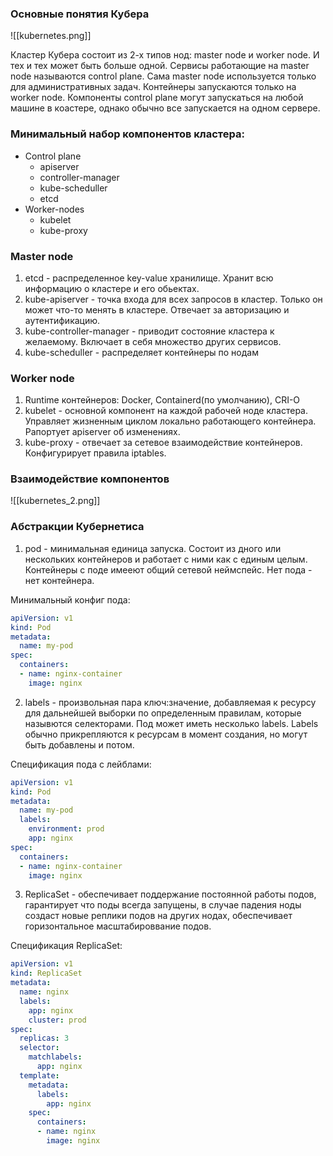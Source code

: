 ### Основные понятия Кубера
![[kubernetes.png]]

Кластер Кубера состоит из 2-х типов нод: master node и worker node. И тех и тех может быть больше одной.
Сервисы работающие на master node называются control plane. Сама master node используется только для административных задач. Контейнеры запускаются только на worker node.
Компоненты control plane могут запускаться на любой машине в коастере, однако обычно все запускается на одном сервере.

### Минимальный набор компонентов кластера:
- Control plane
  - apiserver
  - controller-manager
  - kube-scheduller
  - etcd
- Worker-nodes
  - kubelet
  - kube-proxy
### Master node
1) etcd - распределенное key-value хранилище. Хранит всю информацию о кластере и его обьектах.
2) kube-apiserver - точка входа для всех запросов в кластер. Только он может что-то менять в кластере. Отвечает за авторизацию и аутентификацию.
3) kube-controller-manager - приводит состояние кластера к желаемому. Включает в себя множество других сервисов.
4) kube-scheduller - распределяет контейнеры по нодам
### Worker node
1) Runtime контейнеров: Docker, Containerd(по умолчанию), CRI-O  
2) kubelet - основной компонент на каждой рабочей ноде кластера. Управляет жизненным циклом локально работающего контейнера. Рапортует apiserver об изменениях.
3) kube-proxy - отвечает за сетевое взаимодействие контейнеров. Конфигурирует правила iptables.

### Взаимодействие компонентов
![[kubernetes_2.png]]
### Абстракции Кубернетиса
1) pod - минимальная единица запуска. Состоит из дного или нескольких контейнеров и работает с ними как с единым целым. Контейнеры с поде имееют общий сетевой неймспейс. Нет пода - нет контейнера. 

Минимальный конфиг пода: 
```yml
apiVersion: v1
kind: Pod
metadata:
  name: my-pod
spec:
  containers:
  - name: nginx-container
    image: nginx
```

2) labels - произвольная пара ключ:значение, добавляемая к ресурсу для дальнейшей выборки по определенным правилам, которые назывются селекторами. Под может иметь несколько labels. Labels обычно прикрепляются к ресурсам в момент создания, но могут быть добавлены и потом. 

Спецификация пода с лейблами:
```yml
apiVersion: v1
kind: Pod
metadata:
  name: my-pod
  labels:
    environment: prod
    app: nginx
spec:
  containers:
  - name: nginx-container
    image: nginx
```
3) ReplicaSet - обеспечивает поддержание постоянной работы подов, гарантирует что поды всегда запущены, в случае падения ноды создаст новые реплики подов на других нодах, обеспечивает горизонтальное масштабироввание подов.

Спецификация ReplicaSet:
```yml
apiVersion: v1
kind: ReplicaSet
metadata:
  name: nginx
  labels:
    app: nginx
    cluster: prod
spec:
  replicas: 3
  selector:
    matchlabels:
      app: nginx
  template:
    metadata:
      labels:
        app: nginx
    spec:
      containers:
      - name: nginx
        image: nginx 
```
